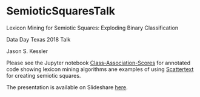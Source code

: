 # SemioticSquaresTalk

Lexicon Mining for Semiotic Squares: Exploding Binary Classification

Data Day Texas 2018 Talk

Jason S. Kessler

Please see the Jupyter notebook [Class-Association-Scores](http://nbviewer.jupyter.org/github/JasonKessler/SemioticSquaresTalk/blob/master/notebooks/Class-Association-Scores.ipynb) for annotated code showing lexicon mining algorithms ane examples of using [Scattertext](https://github.com/JasonKessler/scattertext) for creating semiotic squares.


The presentation is available on Slideshare [here](https://www.slideshare.net/JasonKessler/lexicon-mining-for-semiotic-squares-exploding-binary-classification).


